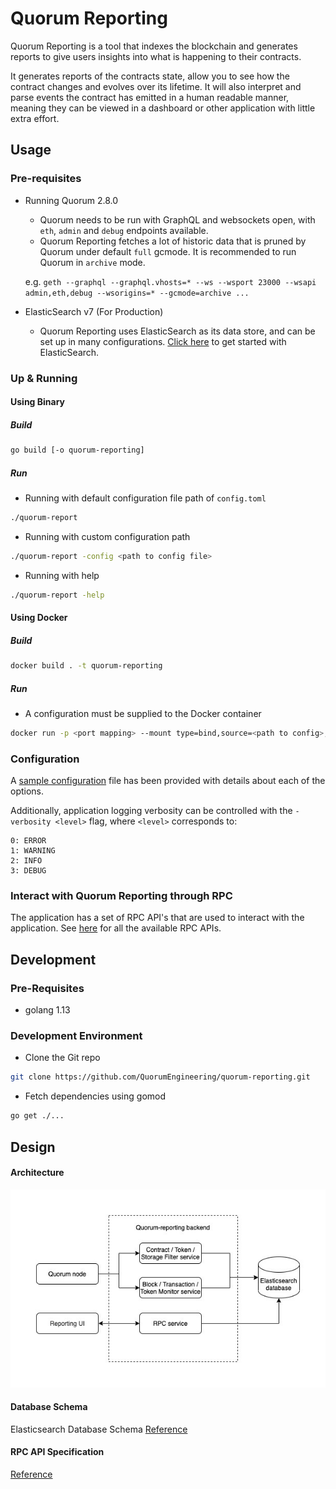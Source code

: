 # Quorum Reporting

Quorum Reporting is a tool that indexes the blockchain and generates reports to 
give users insights into what is happening to their contracts.

It generates reports of the contracts state, allow you to see how the contract changes and evolves
over its lifetime. It will also interpret and parse events the contract has emitted in a human
readable manner, meaning they can be viewed in a dashboard or other application with little extra
effort.

## Usage 

### Pre-requisites

- Running Quorum 2.8.0
    - Quorum needs to be run with GraphQL and websockets open, with `eth`, `admin` and `debug` endpoints available.
    - Quorum Reporting fetches a lot of historic data that is pruned by Quorum under default `full` gcmode. It is recommended to run Quorum in `archive` mode.
    
    e.g. `geth --graphql --graphql.vhosts=* --ws --wsport 23000 --wsapi admin,eth,debug --wsorigins=* --gcmode=archive ...`

- ElasticSearch v7 (For Production)
    - Quorum Reporting uses ElasticSearch as its data store, and can be set up in many configurations.
        [Click here](https://www.elastic.co/guide/en/elasticsearch/reference/current/getting-started.html) to get started with ElasticSearch.

### Up & Running

#### Using Binary

##### Build

```bash
go build [-o quorum-reporting]
```

##### Run

- Running with default configuration file path of `config.toml`
```bash
./quorum-report
```
- Running with custom configuration path
```bash
./quorum-report -config <path to config file>
```
- Running with help
```bash
./quorum-report -help
```

#### Using Docker

##### Build
```bash
docker build . -t quorum-reporting
```

##### Run

- A configuration must be supplied to the Docker container
```bash
docker run -p <port mapping> --mount type=bind,source=<path to config>,target=/config.toml quorum-reporting:latest
```

### Configuration

A [sample configuration](./config.sample.toml) file has been provided with details about each of the options.

Additionally, application logging verbosity can be controlled with the `-verbosity <level>` flag, where `<level>`
 corresponds to:
```
0: ERROR
1: WARNING
2: INFO
3: DEBUG
```

### Interact with Quorum Reporting through RPC

The application has a set of RPC API's that are used to interact with the application. See [here](core/rpc/README.md) for all the available RPC APIs.

## Development

### Pre-Requisites

- golang 1.13

### Development Environment

- Clone the Git repo
```bash
git clone https://github.com/QuorumEngineering/quorum-reporting.git
```
- Fetch dependencies using gomod
```bash
go get ./...
```

## Design

#### Architecture

![Architecture & Design](ReportingArch.jpg)


#### Database Schema

Elasticsearch Database Schema [Reference](database/elasticsearch/README.md)

#### RPC API Specification

[Reference](core/rpc/README.md)
